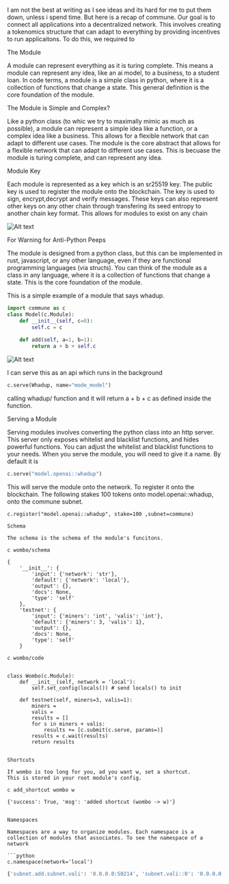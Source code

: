 
I am not the best at writing as I see ideas and its hard for me to put them down, unless i spend time. But here is a recap of commune. Our goal is to connect all applications into a decentralized network. This involves creating a tokenomics structure that can adapt to everything by providing incentives to run applicaitons. To do this, we required to 

The Module

A module can represent everything as it is turing complete. This means a module can represent any idea, like an ai model, to a business, to a student loan. In code terms, a module is a simple class in python, where it is a collection of functions that change a state. This general definition is the core foundation of the module.

The Module is Simple and Complex? 

Like a python class (to whic we try to maximally mimic as much as possible), a module can represent a simple idea like a function, or a complex idea like a business. This allows for a flexible network that can adapt to different use cases. The module is the core abstract that allows for a flexible network that can adapt to different use cases. This is becuase the module is turing complete, and can represent any idea.

Module Key

Each module is represented as a key which is an sr25519 key. The public key is used to register the module onto the blockchain. The key is used to sign, encrypt,decrypt and verify messages. These keys can also represent other keys on any other chain through transfering its seed entropy to another chain key format. This allows for modules to exist on any chain

![Alt text](image_module_key.png)

For Warning for Anti-Python Peeps

The module is designed from a python class, but this can be implemented in rust, javascript, or any other language, even if they are functional programming languages (via structs). You can think of the module as a class in any language, where it is a collection of functions that change a state. This is the core foundation of the module.

This is a simple example of a module that says whadup. 

```python
import commune as c
class Model(c.Module):
    def __init__(self, c=0):
        self.c = c
    
    def add(self, a=1, b=1):
        return a + b + self.c

```

![Alt text](image_module.png)


I can serve this as an api which runs in the background 

```python
c.serve(Whadup, name="mode_model")
```

calling whadup/ function and it will return a + b + c as defined inside the function. 

Serving a Module

Serving modules involves converting the python class into an http server. This server only exposes whitelist and blacklist functions, and hides powerful functions. You can adjust the whitelist and blacklist functions to your needs. 
When you serve the module, you will need to give it a name. By default it is 

```python
c.serve("model.openai::whadup")

```
This will serve the module onto the network. To register it onto the blockchain. The following stakes 100 tokens onto model.openai::whadup, onto the commune subnet.
```
c.register("model.openai::whadup", stake=100 ,subnet=commune)

Schema

The schema is the schema of the module's funcitons.

c wombo/schema

{
    '__init__': {
        'input': {'network': 'str'},
        'default': {'network': 'local'},
        'output': {},
        'docs': None,
        'type': 'self'
    },
    'testnet': {
        'input': {'miners': 'int', 'valis': 'int'},
        'default': {'miners': 3, 'valis': 1},
        'output': {},
        'docs': None,
        'type': 'self'
    }

c wombo/code


class Wombo(c.Module):
    def __init__(self, network = 'local'):
        self.set_config(locals()) # send locals() to init
    
    def testnet(self, miners=3, valis=1):
        miners =  
        valis = 
        results = []
        for s in miners + valis:
            results += [c.submit(c.serve, params=)]
        results = c.wait(results)
        return results


Shortcuts

If wombo is too long for you, ad you want w, set a shortcut.
This is stored in your root module's config.

c add_shortcut wombo w

{'success': True, 'msg': 'added shortcut (wombo -> w)'}


Namespaces

Namespaces are a way to organize modules. Each namespace is a collection of modules that associates. To see the namespace of a network

```python
c.namespace(network='local')
```
```bash
{'subnet.add.subnet.vali': '0.0.0.0:50214', 'subnet.vali::0': '0.0.0.0:50086', 'vali': '0.0.0.0:50204'}
```



